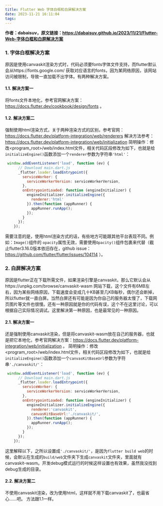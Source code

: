 ```yaml
---
title: Flutter Web 字体白框和白屏解决方案
date: 2023-11-21 16:11:04
tags:
---
```


**作者：dabaisuv，原文链接：https://dabaisuv.github.io/2023/11/21/Flutter-Web-字体白框和白屏解决方案**

### 1. 字体白框解决方案
原因是使用canvaskit渲染方式时，代码必须要fonts字体文件支持，而flutter默认会从https://fonts.google.com/ 获取对应语言的fonts，因为某网络原因，该网站访问被限制，导致一直加载不出字体。有两种解决方案。
#### 1.1. 解决方案一
将fonts文件本地化，参考官网解决方案：https://docs.flutter.dev/cookbook/design/fonts 。
#### 1.2. 解决方案二
强制使用html渲染方式，关于两种渲染方式的区别，参考官网：https://docs.flutter.dev/platform-integration/web/renderers
解决方法参考：https://docs.flutter.dev/platform-integration/web/initialization
简明操作：修改<program_root>/web/index.html文件，相关代码区段修改为如下，也就是给`initializeEngine()`函数添加一个`renderer`参数为字符串`'html'`：
```javascript
 window.addEventListener('load', function (ev) {
      // Download main.dart.js
      _flutter.loader.loadEntrypoint({
        serviceWorker: {
          serviceWorkerVersion: serviceWorkerVersion,
        },
        onEntrypointLoaded: function (engineInitializer) {
          engineInitializer.initializeEngine({
            renderer:'html'
          }).then(function (appRunner) {
            appRunner.runApp();
          });
        }
      });
    });
```
需要注意的是，使用html渲染方式的话，有些地方可能跟其他平台表现不同。例如：`Image()`组件的
`opacity`属性无效，需要使用`Opacity()`组件包裹来代替（截止flutter3.16.0版本依旧存在，github issue：https://github.com/flutter/flutter/issues/104114 ）。


### 2. 白屏解决方案
原因是flutter正在下载所需文件，如果渲染引擎是canvaskit，那么它默认会从https://unpkg.com/browse/canvaskit-wasm 网站下载，这个文件有6MB左右，因为某些网络原因，下载速度会变成几十KB甚至几KB每秒，偶尔还会断掉，所以flutter就一直白屏。当然白屏还有可能是因为你自己的服务器太慢了，下载网页图片等文件也很慢。还有一种原因就是你的代码有误，这个不在这里讨论，可以根据自己实际情况调试。这里解决第一种原因，也是最常见的一种原因。
#### 2.1. 解决方案一
还是强制使用canvaskit渲染，但是将canvaskit-wasm放在自己的服务器，也就是把它本地化，参考官网解决方案：https://docs.flutter.dev/platform-integration/web/initialization 。
简明操作：修改<program_root>/web/index.html文件，相关代码区段修改为如下，也就是给`initializeEngine()`函数添加一个`canvasKitBaseUrl`参数为字符串`'./canvaskit/'`：
```javascript
 window.addEventListener('load', function (ev) {
      // Download main.dart.js
      _flutter.loader.loadEntrypoint({
        serviceWorker: {
          serviceWorkerVersion: serviceWorkerVersion,
        },
        onEntrypointLoaded: function (engineInitializer) {
          engineInitializer.initializeEngine({
            renderer:'canvaskit',
            canvasKitBaseUrl:'./canvaskit/',
          }).then(function (appRunner) {
            appRunner.runApp();
          });
        }
      });
    });
```
这里解释以下，之所以设置成`'./canvaskit/'`，是因为`flutter build web`的时候，会默认在生成的`build/web`文件夹下生成`canvaskit`文件夹，里面就有canvaskit-wasm。开发debug模式运行的时候这样设置也有效果，虽然我没找到debug生成的目录。
#### 2.2. 解决方案二
不使用canvaskit渲染，改为使用html，这样就不用下载canvaskit了，也最省心......吧。
方法跟1.1一样。

